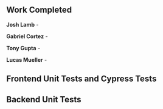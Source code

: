 ## Work Completed

**Josh Lamb** - 

**Gabriel Cortez** - 

**Tony Gupta** - 

**Lucas Mueller** - 


## Frontend Unit Tests and Cypress Tests



## Backend Unit Tests

